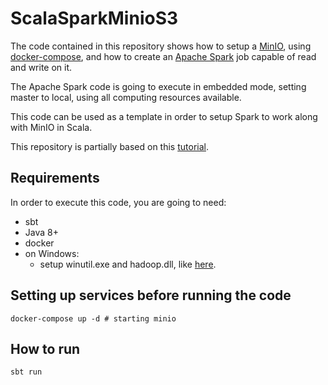 # ScalaSparkMinioS3

The code contained in this repository shows how to setup a [MinIO](https://docs.min.io/), 
using [docker-compose](https://docs.docker.com/compose/), and how to create an [Apache Spark](http://spark.apache.org/) 
job capable of read and write on it.

The Apache Spark code is going to execute in embedded mode, setting master to local, using all computing resources available.

This code can be used as a template in order to setup Spark to work along with MinIO in Scala.

This repository is partially based on this [tutorial](https://www.jitsejan.com/setting-up-Spark-with-minio-as-object-storage.html). 

## Requirements

In order to execute this code, you are going to need:

* sbt
* Java 8+
* docker
* on Windows:
    * setup winutil.exe and hadoop.dll, like [here](https://sparkbyexamples.com/spark/spark-hadoop-exception-in-thread-main-java-lang-unsatisfiedlinkerror-org-apache-hadoop-io-nativeio-nativeiowindows-access0ljava-lang-stringiz/).


## Setting up services before running the code
```shell
docker-compose up -d # starting minio
```

## How to run

```shell
sbt run
```